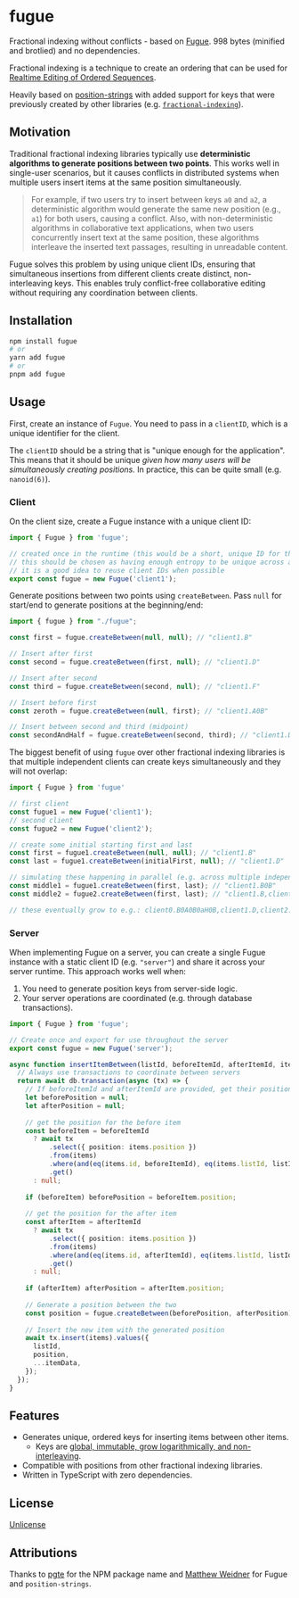# fugue

Fractional indexing without conflicts - based on [Fugue](https://arxiv.org/abs/2305.00583). 998 bytes (minified and brotlied) and no dependencies.

Fractional indexing is a technique to create an ordering that can be used for [Realtime Editing of Ordered Sequences](https://www.figma.com/blog/realtime-editing-of-ordered-sequences/).

Heavily based on [position-strings](https://github.com/mweidner037/position-strings) with added support for keys that were previously created by other libraries (e.g. [`fractional-indexing`](https://github.com/rocicorp/fractional-indexing)).

## Motivation

Traditional fractional indexing libraries typically use **deterministic algorithms to generate positions between two points**. This works well in single-user scenarios, but it causes conflicts in distributed systems when multiple users insert items at the same position simultaneously.

> For example, if two users try to insert between keys `a0` and `a2`, a deterministic algorithm would generate the same new position (e.g., `a1`) for both users, causing a conflict. Also, with non-deterministic algorithms in collaborative text applications, when two users concurrently insert text at the same position, these algorithms interleave the inserted text passages, resulting in unreadable content.

Fugue solves this problem by using unique client IDs, ensuring that simultaneous insertions from different clients create distinct, non-interleaving keys. This enables truly conflict-free collaborative editing without requiring any coordination between clients.

## Installation

```bash
npm install fugue
# or
yarn add fugue
# or
pnpm add fugue
```

## Usage

First, create an instance of `Fugue`. You need to pass in a `clientID`, which is a
unique identifier for the client.

The `clientID` should be a string that is "unique enough for the application". This means that it should be unique _given how many users will be simultaneously creating positions._ In practice, this can be quite small (e.g. `nanoid(6)`).

### Client

On the client size, create a Fugue instance with a unique client ID:

```ts
import { Fugue } from 'fugue';

// created once in the runtime (this would be a short, unique ID for the client)
// this should be chosen as having enough entropy to be unique across all clients
// it is a good idea to reuse client IDs when possible
export const fugue = new Fugue('client1');
```

Generate positions between two points using `createBetween`. Pass `null` for start/end to generate positions at the beginning/end:

```ts
import { fugue } from "./fugue";

const first = fugue.createBetween(null, null); // "client1.B"

// Insert after first
const second = fugue.createBetween(first, null); // "client1.D"

// Insert after second
const third = fugue.createBetween(second, null); // "client1.F"

// Insert before first
const zeroth = fugue.createBetween(null, first); // "client1.A0B"

// Insert between second and third (midpoint)
const secondAndHalf = fugue.createBetween(second, third); // "client1.D0B"
```

The biggest benefit of using `fugue` over other fractional indexing libraries is that multiple independent clients
can create keys simultaneously and they will not overlap:

```ts
import { Fugue } from 'fugue'

// first client
const fugue1 = new Fugue('client1');
// second client
const fugue2 = new Fugue('client2');

// create some initial starting first and last 
const first = fugue1.createBetween(null, null); // "client1.B"
const last = fugue1.createBetween(initialFirst, null); // "client1.D"

// simulating these happening in parallel (e.g. across multiple independent clients)
const middle1 = fugue1.createBetween(first, last); // "client1.B0B"
const middle2 = fugue2.createBetween(first, last); // "client1.B,client2.B"

// these eventually grow to e.g.: client0.B0A0B0aH0B,client1.D,client2.B,client3.L,client4.B,client5.D,client6.B,client7.B,client10.B,client23.B,client35.B,client36.B
```

### Server

When implementing Fugue on a server, you can create a single Fugue instance with a static client ID (e.g. `"server"`) and share it across your server runtime. This approach works well when:

1. You need to generate position keys from server-side logic.
2. Your server operations are coordinated (e.g. through database transactions).

```ts
import { Fugue } from 'fugue';

// Create once and export for use throughout the server
export const fugue = new Fugue('server');

async function insertItemBetween(listId, beforeItemId, afterItemId, itemData) {
  // Always use transactions to coordinate between servers
  return await db.transaction(async (tx) => {
    // If beforeItemId and afterItemId are provided, get their positions
    let beforePosition = null;
    let afterPosition = null;
    
    // get the position for the before item
    const beforeItem = beforeItemId
      ? await tx
          .select({ position: items.position })
          .from(items)
          .where(and(eq(items.id, beforeItemId), eq(items.listId, listId)))
          .get()
      : null;
    
    if (beforeItem) beforePosition = beforeItem.position;
    
    // get the position for the after item
    const afterItem = afterItemId
      ? await tx
          .select({ position: items.position })
          .from(items)
          .where(and(eq(items.id, afterItemId), eq(items.listId, listId)))
          .get()
      : null;
    
    if (afterItem) afterPosition = afterItem.position;
    
    // Generate a position between the two
    const position = fugue.createBetween(beforePosition, afterPosition);
    
    // Insert the new item with the generated position
    await tx.insert(items).values({
      listId,
      position,
      ...itemData,
    });
  });
}
```

## Features

- Generates unique, ordered keys for inserting items between other items.
  - Keys are [global, immutable, grow logarithmically, and non-interleaving](algorithm.md).
- Compatible with positions from other fractional indexing libraries.
- Written in TypeScript with zero dependencies.

## License

[Unlicense](LICENSE)

## Attributions

Thanks to [pgte](https://github.com/pgte) for the NPM package name and [Matthew Weidner](https://github.com/mweidner037) for Fugue and `position-strings`.
